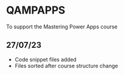 # QAMPAPPS
To support the Mastering Power Apps course

## 27/07/23
- Code snippet files added
- Files sorted after course structure change
